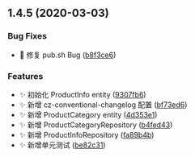 ## 1.4.5 (2020-03-03)


### Bug Fixes

* :bug: 修复 pub.sh Bug ([b8f3ce6](https://github.com/jason-live/scloud-product/commit/b8f3ce6242dfd20871c1d053d207408ff4783d1f))


### Features

* :sparkles: 初始化 ProductInfo entity ([9307fb6](https://github.com/jason-live/scloud-product/commit/9307fb6a3a6471dea5d6276bf895319c4ce73e5b))
* :sparkles: 新增 cz-conventional-changelog 配置 ([bf73ed6](https://github.com/jason-live/scloud-product/commit/bf73ed6e20642fc67fd4b2ff41f6608481e7b51a))
* :sparkles: 新增 ProductCategory entity ([4d353e1](https://github.com/jason-live/scloud-product/commit/4d353e14584a64915ac0c6434c7deaca24c6bb79))
* :sparkles: 新增 ProductCategoryRepository ([b4fed43](https://github.com/jason-live/scloud-product/commit/b4fed43b22585b10b7a71a8bd691f967456c02c9))
* :sparkles: 新增 ProductInfoRepository ([fa89b4b](https://github.com/jason-live/scloud-product/commit/fa89b4bc0b67fe109efb487800e9373b2304e659))
* :sparkles: 新增单元测试 ([be82c31](https://github.com/jason-live/scloud-product/commit/be82c315de95e1e7a2836b9e41204250b8f5e31b))




